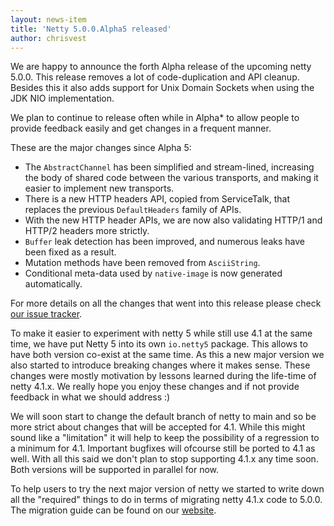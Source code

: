 ```yaml
---
layout: news-item
title: 'Netty 5.0.0.Alpha5 released'
author: chrisvest
---
```


We are happy to announce the forth Alpha release of the upcoming netty 5.0.0. This release removes a lot of code-duplication and API cleanup. Besides this it also adds support for Unix Domain Sockets when using the JDK NIO implementation. 

We plan to continue to release often while in Alpha* to allow people to provide feedback easily and get changes in a frequent manner.

These are the major changes since Alpha 5:

* The `AbstractChannel` has been simplified and stream-lined, increasing the body of shared code between the various transports, and making it easier to implement new transports.
* There is a new HTTP headers API, copied from ServiceTalk, that replaces the previous `DefaultHeaders` family of APIs.
* With the new HTTP header APIs, we are now also validating HTTP/1 and HTTP/2 headers more strictly.
* `Buffer` leak detection has been improved, and numerous leaks have been fixed as a result.
* Mutation methods have been removed from `AsciiString`.
* Conditional meta-data used by `native-image` is now generated automatically.

For more details on all the changes that went into this release please check [our issue tracker](https://github.com/netty/netty/milestone/260?closed=1).

To make it easier to experiment with netty 5 while still use 4.1 at the same time, we have put Netty 5 into its own `io.netty5` package. This allows to have both version co-exist at the same time. As this a new major version we also started to introduce breaking changes where it makes sense. These changes were mostly motivation by lessons learned during the life-time of netty 4.1.x. We really hope you enjoy these changes and if not provide feedback in what we should address :)

We will soon start to change the default branch of netty to main and so be more strict about changes that will be accepted for 4.1. While this might sound like a "limitation" it will  help to keep the possibility of a regression to a minimum for 4.1. Important bugfixes will ofcourse still be ported to 4.1 as well.  With all this said we don't plan to stop supporting 4.1.x any time soon. Both versions will be supported in parallel for now.

To help users to try the next major version of netty we started to write down all the "required" things to do in terms of migrating netty 4.1.x code to 5.0.0. The migration guide can be found on our [website](https://github.com/netty/netty/wiki/Netty-5-Migration-Guide).